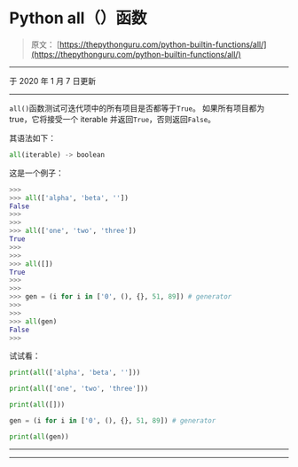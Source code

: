 # Python all（）函数

> 原文： [https://thepythonguru.com/python-builtin-functions/all/](https://thepythonguru.com/python-builtin-functions/all/)

* * *

于 2020 年 1 月 7 日更新

* * *

`all()`函数测试可迭代项中的所有项目是否都等于`True`。 如果所有项目都为 true，它将接受一个 iterable 并返回`True`，否则返回`False`。

其语法如下：

```py
all(iterable) -> boolean

```

这是一个例子：

```py
>>>
>>> all(['alpha', 'beta', ''])
False
>>>
>>> 
>>> all(['one', 'two', 'three'])
True
>>> 
>>> 
>>> all([])
True
>>>
>>>
>>> gen = (i for i in ['0', (), {}, 51, 89]) # generator
>>> 
>>> 
>>> all(gen)
False
>>>

```

试试看：

```py
print(all(['alpha', 'beta', '']))

print(all(['one', 'two', 'three']))

print(all([]))

gen = (i for i in ['0', (), {}, 51, 89]) # generator

print(all(gen)) 
```

* * *

* * *